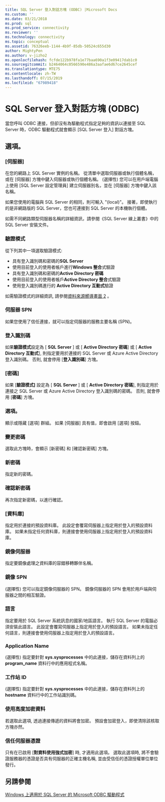 ```yaml
---
title: SQL Server 登入對話方塊 (ODBC) |Microsoft Docs
ms.custom: ''
ms.date: 03/21/2018
ms.prod: sql
ms.prod_service: connectivity
ms.reviewer: ''
ms.technology: connectivity
ms.topic: conceptual
ms.assetid: 76326eeb-1144-4b9f-85db-50524c655d30
author: MightyPen
ms.author: v-jizho2
ms.openlocfilehash: fcfde122b978fa1e77baa690a1f3e09417dab1c0
ms.sourcegitcommit: b2464064c0566590e486a3aafae6d67ce2645cef
ms.translationtype: MTE75
ms.contentlocale: zh-TW
ms.lasthandoff: 07/15/2019
ms.locfileid: "67989418"
---
```

# <a name="sql-server-login-dialog-box-odbc"></a>SQL Server 登入對話方塊 (ODBC)

當您呼叫 ODBC 連接，但卻沒有為驅動程式指定足夠的資訊以連接至 SQL Server 時，ODBC 驅動程式就會顯示 [SQL Server 登入]  對話方塊。

## <a name="options"></a>選項。

### <a name="server"></a>[伺服器]

在您的網路上 SQL Server 實例的名稱。 從清單中選取伺服器或執行個體名稱，或在 [伺服器]  方塊中鍵入伺服器或執行個體名稱。 (選擇性) 您可以在用戶端電腦上使用 [SQL Server 設定管理員]  建立伺服器別名，並在 [伺服器]  方塊中鍵入該名稱。

如果您使用的電腦與 SQL Server 的相同，則可輸入 "(local)"。 接著，即使執行的是非網路版的 SQL Server，您也可連接到 SQL Server 的本機執行個體。

如需不同網路類型伺服器名稱的詳細資訊，請參閱《SQL Server 線上叢書》中的 SQL Server 安裝文件。

### <a name="authentication-mode"></a>驗證模式

從下列其中一項選取驗證模式:
- 具有登入識別碼和密碼的**SQL Server**
- 使用目前登入的使用者帳戶進行**Windows 整合**式驗證
- 具有登入識別碼和密碼的**Active Directory 密碼**
- 使用目前登入的使用者帳戶**Active Directory 整合**式驗證
- 使用登入識別碼進行的 **Active Directory 互動式**驗證

如需驗證模式的詳細資訊, 請參閱[資料來源嚮導畫面 2](../../../connect/odbc/windows/dsn-wizard-2.md) 。

### <a name="server-spn"></a>伺服器 SPN

如果您使用了信任連接，就可以指定伺服器的服務主要名稱 (SPN)。

### <a name="login-id"></a>登入識別碼

如果**驗證模式**設定為 [ **SQL Server** ] 或 [ **Active Directory 密碼**] 或 [ **Active Directory 互動式**], 則指定要用於連接的 SQL Server 或 Azure Active Directory 登入識別碼。 否則, 就會停用 [**登入識別碼**] 方塊。

### <a name="password"></a>[密碼]

如果 [**驗證模式]** 設定為 [ **SQL Server** ] 或 [ **Active Directory 密碼**], 則指定用於連接之 SQL Server 或 Azure Active Directory 登入識別碼的密碼。 否則, 就會停用 [**密碼**] 方塊。

### <a name="options"></a>選項。

顯示或隱藏 [選項]  群組。 如果 [伺服器]  具有值，即會啟用 [選項]  按鈕。

### <a name="change-password"></a>變更密碼

選取此方塊時，會顯示 [新密碼]  和 [確認新密碼]  方塊。

### <a name="new-password"></a>新密碼

指定新的密碼。

### <a name="confirm-new-password"></a>確認新密碼

再次指定新密碼，以進行確認。

### <a name="database"></a>[資料庫]

指定用於連接的預設資料庫。 此設定會覆寫伺服器上指定用於登入的預設資料庫。 如果未指定任何資料庫，則連接會使用伺服器上指定用於登入的預設資料庫。

### <a name="mirror-server"></a>鏡像伺服器

指定要鏡像處理之資料庫的容錯移轉夥伴名稱。

### <a name="mirror-spn"></a>鏡像 SPN

(選擇性) 您可以指定鏡像伺服器的 SPN。 鏡像伺服器的 SPN 會用於用戶端與伺服器之間的相互驗證。

### <a name="language"></a>語言

指定要用於 SQL Server 系統訊息的國家/地區語言。 執行 SQL Server 的電腦必須安裝此語言。 此設定會覆寫伺服器上指定用於登入的預設語言。 如果未指定任何語言，則連接會使用伺服器上指定用於登入的預設語言。

### <a name="application-name"></a>Application Name

(選擇性) 指定要針對 **sys.sysprocesses** 中的此連接，儲存在資料列上的 **program_name** 資料行中的應用程式名稱。

### <a name="workstation-id"></a>工作站 ID

(選擇性) 指定要針對 **sys.sysprocesses** 中的此連接，儲存在資料列上的 **hostname** 資料行中的工作站識別碼。

### <a name="use-strong-encryption-for-data"></a>使用高度加密資料

若選取此選項, 透過連接傳遞的資料將會加密。 預設會加密登入，即使清除該核取方塊亦然。

### <a name="trust-server-certificate"></a>信任伺服器憑證

只有在已啟用 [**對資料使用強式加密**] 時, 才適用此選項。 選取此選項時, 將不會驗證服務器的憑證是否具有伺服器的正確主機名稱, 並由受信任的憑證授權單位單位發行。

## <a name="see-also"></a>另請參閱

[Windows 上適用於 SQL Server 的 Microsoft ODBC 驅動程式](../../../connect/odbc/windows/microsoft-odbc-driver-for-sql-server-on-windows.md)
